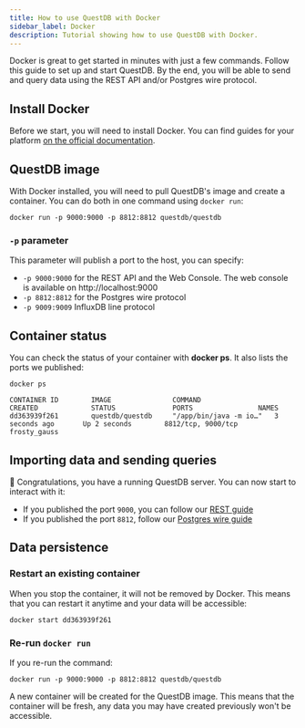 ```yaml
---
title: How to use QuestDB with Docker
sidebar_label: Docker
description: Tutorial showing how to use QuestDB with Docker.
---
```


Docker is great to get started in minutes with just a few commands. Follow this
guide to set up and start QuestDB. By the end, you will be able to send and
query data using the REST API and/or Postgres wire protocol.

## Install Docker

Before we start, you will need to install Docker. You can find guides for your
platform [on the official documentation](https://docs.docker.com/get-docker/).

## QuestDB image

With Docker installed, you will need to pull QuestDB's image and create a
container. You can do both in one command using `docker run`:

```shell
docker run -p 9000:9000 -p 8812:8812 questdb/questdb
```

### `-p` parameter

This parameter will publish a port to the host, you can specify:

- `-p 9000:9000` for the REST API and the Web Console. The web console is
  available on http://localhost:9000
- `-p 8812:8812` for the Postgres wire protocol
- `-p 9009:9009` InfluxDB line protocol

## Container status

You can check the status of your container with **docker ps**. It also lists the
ports we published:

```shell
docker ps
```

```shell title="Result"
CONTAINER ID        IMAGE               COMMAND                  CREATED             STATUS              PORTS                NAMES
dd363939f261        questdb/questdb     "/app/bin/java -m io…"   3 seconds ago       Up 2 seconds        8812/tcp, 9000/tcp   frosty_gauss
```

## Importing data and sending queries

🎉 Congratulations, you have a running QuestDB server. You can now start to
interact with it:

- If you published the port `9000`, you can follow our [REST guide](rest.md)
- If you published the port `8812`, follow our
  [Postgres wire guide](/docs/guide/postgres-wire/)

## Data persistence

### Restart an existing container

When you stop the container, it will not be removed by Docker. This means that
you can restart it anytime and your data will be accessible:

```shell title="Start container from the  ID obtained with 'docker ps'"
docker start dd363939f261
```

### Re-run `docker run`

If you re-run the command:

```shell
docker run -p 9000:9000 -p 8812:8812 questdb/questdb
```

A new container will be created for the QuestDB image. This means that the
container will be fresh, any data you may have created previously won't be
accessible.
